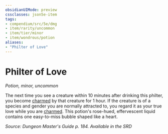 ```yaml
---
obsidianUIMode: preview
cssclasses: json5e-item
tags:
- compendium/src/5e/dmg
- item/rarity/uncommon
- item/tier/minor
- item/wondrous/potion
aliases: 
- "Philter of Love"
---
```

# Philter of Love
*Potion, minor, uncommon*  


The next time you see a creature within 10 minutes after drinking this philter, you become [charmed](2-Mechanics/CLI/rules/conditions.md#Charmed) by that creature for 1 hour. If the creature is of a species and gender you are normally attracted to, you regard it as your true love while you are [charmed](2-Mechanics/CLI/rules/conditions.md#Charmed). This potion's rose-hued, effervescent liquid contains one easy-to-miss bubble shaped like a heart.

*Source: Dungeon Master's Guide p. 184. Available in the <span title='Systems Reference Document (5.1)'>SRD</span>*